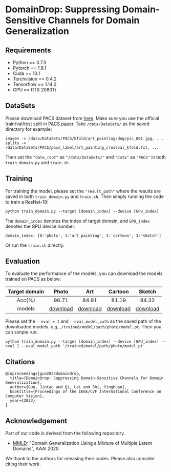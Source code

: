 # DomainDrop: Suppressing Domain-Sensitive Channels for Domain Generalization

## Requirements

* Python == 3.7.3
* Pytorch == 1.8.1
* Cuda == 10.1
* Torchvision == 0.4.2
* Tensorflow == 1.14.0
* GPU == RTX 2080Ti

## DataSets
Please download PACS dataset from [here](https://drive.google.com/drive/folders/0B6x7gtvErXgfUU1WcGY5SzdwZVk?resourcekey=0-2fvpQY_QSyJf2uIECzqPuQ).
Make sure you use the official train/val/test split in [PACS paper](https://openaccess.thecvf.com/content_iccv_2017/html/Li_Deeper_Broader_and_ICCV_2017_paper.html).
Take `/data/DataSets/` as the saved directory for example:
```
images -> /data/DataSets/PACS/kfold/art_painting/dog/pic_001.jpg, ...
splits -> /data/DataSets/PACS/pacs_label/art_painting_crossval_kfold.txt, ...
```
Then set the `"data_root"` as `"/data/DataSets/"` and `"data"` as `"PACS"` in both `train_domain.py` and `train.sh`.

## Training
For training the model, please set the `"result_path"` where the results are saved in both `train_domain.py` and `train.sh`.
Then simply running the code to train a ResNet-18:
```
python train_domain.py --target [domain_index] --device [GPU_index]
```
The `domain_index` denotes the index of target domain, and `GPU_index` denotes the GPU device number.
```
domain_index: [0:'photo', 1:'art_painting', 2:'cartoon', 3:'sketch']
```
Or run the `train.sh` directly.

## Evaluation


To evaluate the performance of the models, you can download the models trained  on PACS as below:

Target domain  | Photo | Art | Cartoon | Sketch |
:----:  | :----: | :----: | :----: | :----: |
Acc(%) | 96.71 | 84.91 | 81.19 | 84.32 |
models | [download](https://drive.google.com/drive/folders/1N63V8HxLXRl94GZgllQHTrxWrqH2-GDl?usp=sharing) | [download](https://drive.google.com/drive/folders/1zA9smbTRExm6FSu5WpfI0tmx93uonjuk?usp=sharing) | [download](https://drive.google.com/drive/folders/1jJW4q-aUVsNcUeiE8wKbv0zuzK5f3aJA?usp=sharing) | [download](https://drive.google.com/drive/folders/1x-33N1mtAJP08sT5dqZX53Y8B_8_Vify?usp=sharing) |


Please set the `--eval = 1` and `--eval_model_path` as the saved path of the downloaded models.  *e.g.*,  `/trained/model/path/photo/model.pt`. Then you can simple run:

```
python train_domain.py --target [domain_index] --device [GPU_index] --eval 1 --eval_model_path '/trained/model/path/photo/model.pt'
```

## Citations
```
@inproceedings{guo2023domaindrop,
  title={DomainDrop: Suppressing Domain-Sensitive Channels for Domain Generalization},
  author={Guo, Jintao and Qi, Lei and Shi, Yinghuan},
  booktitle={Proceedings of the IEEE/CVF International Conference on Computer Vision},
  year={2023}
}
```

## Acknowledgement
Part of our code is derived from the following repository.
* [MMLD](https://github.com/mil-tokyo/dg_mmld): "Domain Generalization Using a Mixture of Multiple Latent Domains", AAAI 2020

We thank to the authors for releasing their codes. Please also consider citing their work.


